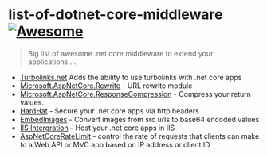 # list-of-dotnet-core-middleware [![Awesome](https://cdn.rawgit.com/sindresorhus/awesome/d7305f38d29fed78fa85652e3a63e154dd8e8829/media/badge.svg)](https://github.com/sindresorhus/awesome)
>Big list of awesome .net core middleware to extend your applications....

* [Turbolinks.net](https://github.com/TerribleDev/TurboLinks.Net) Adds the ability to use turbolinks with .net core apps
* [Microsoft.AspNetCore.Rewrite](https://github.com/aspnet/BasicMiddleware/tree/dev/src) - URL rewrite module
* [Microsoft.AspNetCore.ResponseCompression](https://github.com/aspnet/BasicMiddleware/tree/dev/src) - Compress your return values.
* [HardHat](https://github.com/TerribleDev/HardHat) - Secure your .net core apps via http headers
* [EmbedImages](https://github.com/TerribleDev/EmbedImageMiddleware) - Convert images from src urls to base64 encoded values
* [IIS Intergration](https://github.com/aspnet/IISIntegration) - Host your .net core apps in IIS
* [AspNetCoreRateLimit](https://github.com/stefanprodan/AspNetCoreRateLimit) - control the rate of requests that clients can make to a Web API or MVC app based on IP address or client ID
